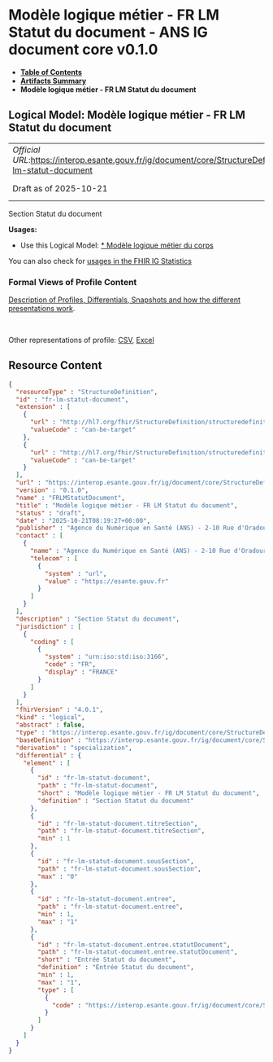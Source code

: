 # Modèle logique métier - FR LM Statut du document - ANS IG document core v0.1.0

* [**Table of Contents**](toc.md)
* [**Artifacts Summary**](artifacts.md)
* **Modèle logique métier - FR LM Statut du document**

## Logical Model: Modèle logique métier - FR LM Statut du document 

| | |
| :--- | :--- |
| *Official URL*:https://interop.esante.gouv.fr/ig/document/core/StructureDefinition/fr-lm-statut-document | *Version*:0.1.0 |
| Draft as of 2025-10-21 | *Computable Name*:FRLMStatutDocument |

 
Section Statut du document 

**Usages:**

* Use this Logical Model: [* Modèle logique métier du corps](StructureDefinition-FRLMCorpsDocument.md)

You can also check for [usages in the FHIR IG Statistics](https://packages2.fhir.org/xig/ans.document.fr.core|current/StructureDefinition/fr-lm-statut-document)

### Formal Views of Profile Content

 [Description of Profiles, Differentials, Snapshots and how the different presentations work](http://build.fhir.org/ig/FHIR/ig-guidance/readingIgs.html#structure-definitions). 

 

Other representations of profile: [CSV](StructureDefinition-fr-lm-statut-document.csv), [Excel](StructureDefinition-fr-lm-statut-document.xlsx) 



## Resource Content

```json
{
  "resourceType" : "StructureDefinition",
  "id" : "fr-lm-statut-document",
  "extension" : [
    {
      "url" : "http://hl7.org/fhir/StructureDefinition/structuredefinition-type-characteristics",
      "valueCode" : "can-be-target"
    },
    {
      "url" : "http://hl7.org/fhir/StructureDefinition/structuredefinition-type-characteristics",
      "valueCode" : "can-be-target"
    }
  ],
  "url" : "https://interop.esante.gouv.fr/ig/document/core/StructureDefinition/fr-lm-statut-document",
  "version" : "0.1.0",
  "name" : "FRLMStatutDocument",
  "title" : "Modèle logique métier - FR LM Statut du document",
  "status" : "draft",
  "date" : "2025-10-21T08:19:27+00:00",
  "publisher" : "Agence du Numérique en Santé (ANS) - 2-10 Rue d'Oradour-sur-Glane, 75015 Paris",
  "contact" : [
    {
      "name" : "Agence du Numérique en Santé (ANS) - 2-10 Rue d'Oradour-sur-Glane, 75015 Paris",
      "telecom" : [
        {
          "system" : "url",
          "value" : "https://esante.gouv.fr"
        }
      ]
    }
  ],
  "description" : "Section Statut du document",
  "jurisdiction" : [
    {
      "coding" : [
        {
          "system" : "urn:iso:std:iso:3166",
          "code" : "FR",
          "display" : "FRANCE"
        }
      ]
    }
  ],
  "fhirVersion" : "4.0.1",
  "kind" : "logical",
  "abstract" : false,
  "type" : "https://interop.esante.gouv.fr/ig/document/core/StructureDefinition/fr-lm-statut-document",
  "baseDefinition" : "https://interop.esante.gouv.fr/ig/document/core/StructureDefinition/fr-lm-section",
  "derivation" : "specialization",
  "differential" : {
    "element" : [
      {
        "id" : "fr-lm-statut-document",
        "path" : "fr-lm-statut-document",
        "short" : "Modèle logique métier - FR LM Statut du document",
        "definition" : "Section Statut du document"
      },
      {
        "id" : "fr-lm-statut-document.titreSection",
        "path" : "fr-lm-statut-document.titreSection",
        "min" : 1
      },
      {
        "id" : "fr-lm-statut-document.sousSection",
        "path" : "fr-lm-statut-document.sousSection",
        "max" : "0"
      },
      {
        "id" : "fr-lm-statut-document.entree",
        "path" : "fr-lm-statut-document.entree",
        "min" : 1,
        "max" : "1"
      },
      {
        "id" : "fr-lm-statut-document.entree.statutDocument",
        "path" : "fr-lm-statut-document.entree.statutDocument",
        "short" : "Entrée Statut du document",
        "definition" : "Entrée Statut du document",
        "min" : 1,
        "max" : "1",
        "type" : [
          {
            "code" : "https://interop.esante.gouv.fr/ig/document/core/StructureDefinition/fr-lm-statut-document-entree"
          }
        ]
      }
    ]
  }
}

```
